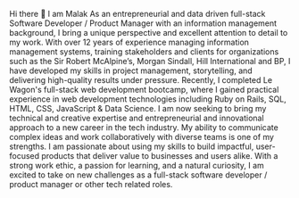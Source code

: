 Hi there 👋 I am Malak
As an entrepreneurial and data driven full-stack Software Developer / Product Manager with an information management background, I bring a unique perspective and excellent attention to detail to my work. With over 12 years of experience managing information management systems, training stakeholders and clients for organizations such as the Sir Robert McAlpine’s, Morgan Sindall, Hill International and BP, I have developed my skills in project management, storytelling, and delivering high-quality results under pressure.
Recently, I completed Le Wagon's full-stack web development bootcamp, where I gained practical experience in web development technologies including Ruby on Rails, SQL, HTML, CSS, JavaScript & Data Science. I am now seeking to bring my technical and creative expertise and entrepreneurial and innovational approach to a new career in the tech industry.
My ability to communicate complex ideas and work collaboratively with diverse teams is one of my strengths. I am passionate about using my skills to build impactful, user-focused products that deliver value to businesses and users alike. With a strong work ethic, a passion for learning, and a natural curiosity, I am excited to take on new challenges as a full-stack software developer / product manager or other tech related roles.


<!--
**MalakHasanova/MalakHasanova** is a ✨ _special_ ✨ repository because its `README.md` (this file) appears on your GitHub profile.

Here are some ideas to get you started:

- 🔭 I’m currently working on ...
- 🌱 I’m currently learning ...
- 👯 I’m looking to collaborate on ...
- 🤔 I’m looking for help with ...
- 💬 Ask me about ...
- 📫 How to reach me: ...
- 😄 Pronouns: ...
- ⚡ Fun fact: ...
-->
